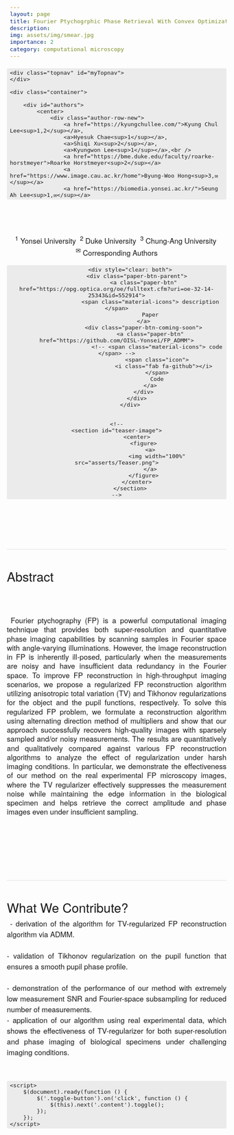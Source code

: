 ```yaml
---
layout: page
title: Fourier Ptychogrphic Phase Retrieval With Convex Optimization
description: 
img: assets/img/smear.jpg
importance: 2
category: computational microscopy
---
```




<script type="text/javascript" charset="utf-8"
    src="https://ajax.googleapis.com/ajax/libs/jquery/1.3.2/jquery.min.js"></script>
<script id="MathJax-script" async src="https://cdn.jsdelivr.net/npm/mathjax@3/es5/tex-mml-chtml.js"></script>

<link rel="stylesheet" href="https://cdnjs.cloudflare.com/ajax/libs/font-awesome/5.15.1/css/all.min.css">


<link href="https://fonts.googleapis.com/css?family=Google+Sans|Noto+Sans|Castoro" rel="stylesheet">

<link rel="stylesheet" href="./static/css/bulma.min.css">
<link rel="stylesheet" href="./static/css/bulma-carousel.min.css">
<link rel="stylesheet" href="./static/css/bulma-slider.min.css">
<link rel="stylesheet" href="./static/css/fontawesome.all.min.css">
<link rel="stylesheet" href="https://cdn.jsdelivr.net/gh/jpswalsh/academicons@1/css/academicons.min.css">
<link rel="stylesheet" href="./static/css/index.css">
<link rel="icon" href="./static/images/shail_logo.jpeg">

<script src="https://ajax.googleapis.com/ajax/libs/jquery/3.5.1/jquery.min.js"></script>
<script defer src="./static/js/fontawesome.all.min.js"></script>
<script src="./static/js/bulma-carousel.min.js"></script>
<script src="./static/js/bulma-slider.min.js"></script>
<script src="./static/js/index.js"></script>


<style type="text/css">
    body {
        font-family: "Titillium Web", "HelveticaNeue-Light", "Helvetica Neue Light", "Helvetica Neue", Helvetica, Arial, "Lucida Grande", sans-serif;
        font-weight: 300;
        font-size: 17px;
        margin-left: auto;
        margin-right: auto;
    }

    @media screen and (min-width: 980px) {
        body {
            width: 980px;
        }
    }
    
    h1 {
        font-weight: 300;
        line-height: 1.15em;
    }
    
    h2 {
        font-size: 1.75em;
    }
    
    a:link,
    a:visited {
        color: #5364cc;
        text-decoration: none;
    }
    
    a:hover {
        color: #208799;
    }
    
    h1 {
        text-align: center;
    }
    
    h2,
    h3 {
        text-align: left;
    }
    
    h1 {
        font-size: 40px;
        font-weight: 500;
    }
    
    h2 {
        font-weight: 400;
        margin: 16px 0px 4px 0px;
    }
    
    h3 {
        font-weight: 600;
        margin: 16px 0px 4px 0px;
    }
    
    .paper-title {
        padding: 1px 0px 1px 0px;
    }
    
    section {
        margin: 32px 0px 32px 0px;
        text-align: justify;
        clear: both;
    }
    
    .col-5 {
        width: 20%;
        float: left;
    }
    
    .col-4 {
        width: 25%;
        float: left;
    }
    
    .col-3 {
        width: 33%;
        float: left;
    }
    
    .col-2 {
        width: 50%;
        float: left;
    }
    
    .col-1 {
        width: 100%;
        float: left;
    }
    
    .author-row,
    .affil-row {
        font-size: 26px;
    }
    
    .author-row-new {
        text-align: center;
    }
    
    .author-row-new a {
        display: inline-block;
        font-size: 20px;
        padding: 4px;
    }
    
    .author-row-new sup {
        color: #313436;
        font-size: 12px;
    }
    
    .affiliations-new {
        font-size: 18px;
        text-align: center;
        width: 80%;
        margin: 0 auto;
        margin-bottom: 20px;
    }
    
    .row {
        margin: 16px 0px 16px 0px;
    }
    
    .authors {
        font-size: 26px;
    }
    
    .affiliatons {
        font-size: 18px;
    }
    
    .affil-row {
        margin-top: 18px;
    }
    
    .teaser {
        max-width: 100%;
    }
    
    .text-center {
        text-align: center;
    }
    
    .screenshot {
        width: 256px;
        border: 1px solid #ddd;
    }
    
    .screenshot-el {
        margin-bottom: 16px;
    }
    
    hr {
        height: 1px;
        border: 0;
        border-top: 1px solid #ddd;
        margin: 0;
    }
    
    .material-icons {
        vertical-align: -6px;
    }
    
    p {
        line-height: 1.25em;
    }
    
    .caption {
        font-size: 16px;
        color: #062817;
        margin-top: 4px;
        margin-bottom: 10px;
    }
    
    video {
        display: block;
        margin: auto;
    }
    
    figure {
        display: block;
        margin: auto;
        margin-top: 10px;
        margin-bottom: 10px;
    }
    
    #bibtex pre {
        font-size: 14px;
        background-color: #eee;
        padding: 16px;
    }
    
    .blue {
        color: #2c82c9;
        font-weight: bold;
    }
    
    .orange {
        color: #d35400;
        font-weight: bold;
    }
    
    .flex-row {
        display: flex;
        flex-flow: row wrap;
        padding: 0;
        margin: 0;
        list-style: none;
    }
    
    .paper-btn-coming-soon {
        position: relative;
        top: 0;
        left: 0;
    }
    
    .coming-soon {
        position: absolute;
        top: -15px;
        right: -15px;
    }
    
    .paper-btn {
        position: relative;
        text-align: center;
    
        display: inline-block;
        margin: 8px;
        padding: 8px 8px;
    
        border-width: 0;
        outline: none;
        border-radius: 4px;
    
        background-color: #665f5c;
        color: white !important;
        font-size: 16px;
        /* width: 100px; */
        font-weight: 600;
    }
    
    .paper-btn-parent {
        display: flex;
        justify-content: center;
        margin: 16px 0px;
    }
    
    .paper-btn:hover {
        opacity: 0.85;
    }
    
    .container {
        margin-left: auto;
        margin-right: auto;
        padding-left: 16px;
        padding-right: 16px;
    }
    
    .venue {
        font-size: 23px;
    }
    
    .topnav {
        background-color: #EEEEEE;
        overflow: hidden;
    }
    
    .topnav div {
        max-width: 1070px;
        margin: 0 auto;
    }
    
    .topnav a {
        display: inline-block;
        color: black;
        text-align: center;
        vertical-align: middle;
        padding: 16px 16px;
        text-decoration: none;
        font-size: 18px;
    }
    
    .topnav img {
        padding: 2px 0px;
        width: 100%;
        margin: 0.2em 0px 0.3em 0px;
        vertical-align: middle;
    }
    
    pre {
        font-size: 0.9em;
        padding-left: 7px;
        padding-right: 7px;
        padding-top: 3px;
        padding-bottom: 3px;
        border-radius: 3px;
        background-color: rgb(235, 235, 235);
        overflow-x: auto;
    }
    
    .download-thumb {
        display: flex;
    }
    
    @media only screen and (max-width: 620px) {
        .download-thumb {
            display: none;
        }
    }
    
    .paper-stuff {
        width: 50%;
        font-size: 20px;
    }
    
    @media only screen and (max-width: 620px) {
        .paper-stuff {
            width: 100%;
        }
    }
    
    * {
        box-sizing: border-box;
    }
    
    .column {
        text-align: center;
        float: left;
        width: 16.666%;
        padding: 5px;
    }
    
    .column3 {
        text-align: center;
        float: left;
        width: 33.333%;
        padding: 5px;
    }
    
    .border-right {
        border-right: 1px solid black;
    }
    
    .border-bottom {
        border-bottom: 1px solid black;
    }


    /* Clearfix (clear floats) */
    .row::after {
        content: "";
        clear: both;
        display: table;
    }
    
    /* Responsive layout - makes the three columns stack on top of each other instead of next to each other */
    @media screen and (max-width: 500px) {
        .column {
            width: 100%;
        }
    }
    
    @media screen and (max-width: 500px) {
        .column3 {
            width: 100%;
        }
    }
    
    .expandable-section .content {
        display: none;
        padding: 10px;
        border: 1px solid #ccc;
        margin-top: 5px;
    }
    
    .toggle-button {
        cursor: pointer;
    }
</style>

<script type="text/javascript" src="../js/hidebib.js"></script>
<link href='https://fonts.googleapis.com/css?family=Titillium+Web:400,600,400italic,600italic,300,300italic'
    rel='stylesheet' type='text/css'>



<body>

    <div class="topnav" id="myTopnav">
    </div>
    
    <div class="container">
    
        <div id="authors">
            <center>
                <div class="author-row-new">
                    <a href="https://kyungchullee.com/">Kyung Chul Lee<sup>1,2</sup></a>,
                    <a>Hyesuk Chae<sup>1</sup></a>,
                    <a>Shiqi Xu<sup>2</sup></a>,
                    <a>Kyungwon Lee<sup>1</sup></a>,<br />
                    <a href="https://bme.duke.edu/faculty/roarke-horstmeyer">Roarke Horstmeyer<sup>2</sup></a>
                    <a href="https://www.image.cau.ac.kr/home">Byung-Woo Hong<sup>3,✉</sup></a>
                    <a href="https://biomedia.yonsei.ac.kr/">Seung Ah Lee<sup>1,✉</sup></a>                


​                </div>
​            </center>
​            <center>
​                <div class="affiliations">
​                    <span><sup>1</sup> Yonsei University </span> 
​                    <span><sup>2</sup> Duke University
​                    <span><sup>3</sup> Chung-Ang University
​                    </span> <br />
​                    <span><sup>✉</sup> Corresponding Authors</span> <br />




            <div style="clear: both">
                <div class="paper-btn-parent">
                    <a class="paper-btn" href="https://opg.optica.org/oe/fulltext.cfm?uri=oe-32-14-25343&id=552914">
                        <span class="material-icons"> description </span>
                        Paper
                    </a>
                    <div class="paper-btn-coming-soon">
                        <a class="paper-btn" href="https://github.com/OISL-Yonsei/FP_ADMM">
                            <!-- <span class="material-icons"> code </span> -->
                            <span class="icon">
                                <i class="fab fa-github"></i>
                            </span>
                            Code
                        </a>
                    </div>
                </div>
            </div>


    <!--
    <section id="teaser-image">
                <center>
                    <figure>
                        <a>
                            <img width="100%" src="asserts/Teaser.png">
                        </a>
                    </figure>
                </center>
            </section>
    -->


​    
​            <section id="abstract" />
​            <hr>
​            <h2>Abstract</h2>
​            <div class="flex-row">
​                <p>
​                    Fourier ptychography (FP) is a powerful computational imaging technique that provides both super-resolution and quantitative phase imaging capabilities by scanning samples in Fourier space with angle-varying illuminations. However, the image reconstruction in FP is inherently ill-posed, particularly when the measurements are noisy and have insufficient data redundancy in the Fourier space. To improve FP reconstruction in high-throughput imaging scenarios, we propose a regularized FP reconstruction algorithm utilizing anisotropic total variation (TV) and Tikhonov regularizations for the object and the pupil functions, respectively. To solve this regularized FP problem, we formulate a reconstruction algorithm using alternating direction method of multipliers and show that our approach successfully recovers high-quality images with sparsely sampled and/or noisy measurements. The results are quantitatively and qualitatively compared against various FP reconstruction algorithms to analyze the effect of regularization under harsh imaging conditions. In particular, we demonstrate the effectiveness of our method on the real experimental FP microscopy images, where the TV regularizer effectively suppresses the measurement noise while maintaining the edge information in the biological specimen and helps retrieve the correct amplitude and phase images even under insufficient sampling. 
​                </p>
​            </div>
​    
​            <section id="method" />
​            <hr>
​            <h2>What We Contribute?</h2>
​            - derivation of the algorithm for TV-regularized FP reconstruction algorithm via ADMM. <br>
​            
​    				- validation of Tikhonov regularization on the pupil function that ensures a smooth pupil phase profile.<br>
​    
    - demonstration of the performance of our method with extremely low measurement SNR and Fourier-space subsampling for reduced number of measurements. <br>
    - application of our algorithm using real experimental data, which shows the effectiveness of TV-regularizer for both super-resolution and phase imaging of biological specimens under challenging imaging conditions. <br>


​    




    <script>
        $(document).ready(function () {
            $('.toggle-button').on('click', function () {
                $(this).next('.content').toggle();
            });
        });
    </script>









